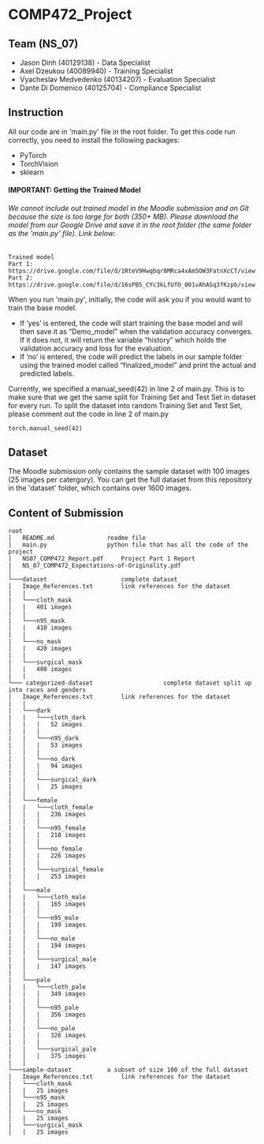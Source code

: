 # COMP472_Project

## Team (NS_07)
- Jason Dinh (40129138) - Data Specialist
- Axel Dzeukou (40089940) - Training Specialist
- Vyacheslav Medvedenko (40134207) - Evaluation Specialist
- Dante Di Domenico (40125704) - Compliance Specialist

## Instruction
All our code are in 'main.py' file in the root folder. To get this code run correctly, you need to install the following packages:
- PyTorch
- TorchVision
- sklearn

#### IMPORTANT: Getting the Trained Model
###### We cannot include out trained model in the Moodle submission and on Git because the size is too large for both (350+ MB). Please download the model from our Google Drive and save it in the root folder (the same folder as the 'main.py' file). Link below:
```
Trained model
Part 1: https://drive.google.com/file/d/1RteV9Hwqbqr8MRca4xAm5OW3FatnXcCT/view
Part 2: https://drive.google.com/file/d/16sPB5_CYc3kLfUfO_001vAhASq3fKzpb/view
```

When you run 'main.py', initially, the code will ask you if you would want to train the base model.
- If ‘yes’ is entered, the code will start training the base model and will then save it as “Demo_model” when the validation accuracy converges. If it does not, it will return the variable “history” which holds the validation accuracy and loss for the evaluation.  
- If ‘no’ is entered, the code will predict the labels in our sample folder using the trained model called “finalized_model” and print the actual and predicted labels.

Currently, we specified a manual_seed(42) in line 2 of main.py. This is to make sure that we get the same split for Training Set and Test Set in dataset for every run. To split the dataset into random Training Set and Test Set, please comment out the code in line 2 of main.py
```
torch.manual_seed(42)
```

## Dataset
The Moodle submission only contains the sample dataset with 100 images (25 images per catergory). You can get the full dataset from this repository in the 'dataset' folder, which contains over 1600 images.


## Content of Submission
```
root
│   README.md				readme file
|   main.py					python file that has all the code of the project
|   NS07_COMP472_Report.pdf   	Project Part 1 Report
|   NS_07_COMP472_Expectations-of-Originality.pdf
│
└───dataset               		complete dataset
│	Image_References.txt		link references for the dataset
|	|
|	└───cloth_mask
│	|	401 images
|	|
|	└───n95_mask
│	|	410 images
|	|
|	└───no_mask
│	|	420 images
|	|
|	└───surgical_mask
│	|	400 images
|	|
└─── categorized-dataset               		complete dataset split up into races and genders
│	Image_References.txt		link references for the dataset
|	|
|	└───dark
|	|	└───cloth_dark
│	|	|	52 images
|	|	|
|	|	└───n95_dark
|	│	|	53 images
|	|	|
|	|	└───no_dark
|	│	|	94 images
|	|	|
|	|	└───surgical_dark
|	│	|	25 images
|	|
|	└───female
|	|	└───cloth_female
│	|	|	236 images
|	|	|
|	|	└───n95_female
|	│	|	210 images
|	|	|
|	|	└───no_female
|	│	|	226 images
|	|	|
|	|	└───surgical_female
|	│	|	253 images
|	|
|	└───male
|	|	└───cloth_male
│	|	|	165 images
|	|	|
|	|	└───n95_male
|	│	|	199 images
|	|	|
|	|	└───no_male
|	│	|	194 images
|	|	|
|	|	└───surgical_male
|	│	|	147 images
|	|
|	└───pale
|	|	└───cloth_pale
│	|	|	349 images
|	|	|
|	|	└───n95_pale
|	│	|	356 images
|	|	|
|	|	└───no_pale
|	│	|	326 images
|	|	|
|	|	└───surgical_pale
|	│	|	375 images
|	|
└───sample-dataset			a subset of size 100 of the full dataset 
│	Image_References.txt		link references for the dataset
|	└───cloth_mask
│	|	25 images
|	└───n95_mask
│	|	25 images
|	└───no_mask
│	|	25 images
|	└───surgical_mask
│	|	25 images
```
